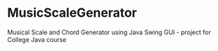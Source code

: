 # MusicScaleGenerator
Musical Scale and Chord Generator using Java Swing GUI - project for College Java course
